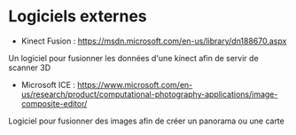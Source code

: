 # Logiciels externes

 - Kinect Fusion : https://msdn.microsoft.com/en-us/library/dn188670.aspx
 
 Un logiciel pour fusionner les données d'une kinect afin de servir de scanner 3D
 
 - Microsoft ICE : https://www.microsoft.com/en-us/research/product/computational-photography-applications/image-composite-editor/
 
 Logiciel pour fusionner des images afin de créer un panorama ou une carte
